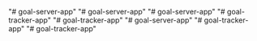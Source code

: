 "# goal-server-app" 
"# goal-server-app" 
"# goal-server-app" 
"# goal-tracker-app" 
"# goal-tracker-app" 
"# goal-server-app" 
"# goal-tracker-app" 
"# goal-tracker-app" 
